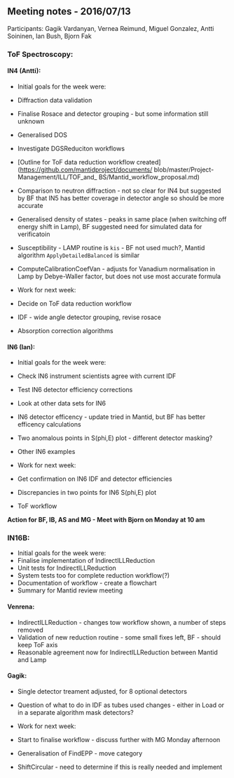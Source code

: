 ## Meeting notes - 2016/07/13

Participants: Gagik Vardanyan, Vernea Reimund,  Miguel Gonzalez, Antti Soininen, Ian Bush, Bjorn Fak

### ToF Spectroscopy:

#### IN4 (Antti):

* Initial goals for the week were:
 * Diffraction data validation
 * Finalise Rosace and detector grouping - but some information still unknown
 * Generalised DOS
 * Investigate DGSReduciton workflows

* [Outline for ToF data reduction workflow created](https://github.com/mantidproject/documents/
blob/master/Project-Management/ILL/TOF_and_
BS/Mantid_workflow_proposal.md)
* Comparison to neutron diffraction - not so clear for IN4 but suggested by BF that IN5 has better coverage in detector angle so should be more accurate
* Generalised density of states - peaks in same place (when switching off energy shift in Lamp), BF suggested need for simulated data for verificatoin
* Susceptibility - LAMP routine is `kis` - BF not used much?, Mantid algorithm `ApplyDetailedBalanced` is similar
* ComputeCalibrationCoefVan - adjusts for Vanadium normalisation in Lamp by Debye-Waller factor, but does not use most accurate formula

* Work for next week:
 * Decide on ToF data reduction workflow
 * IDF - wide angle detector grouping, revise rosace
 * Absorption correction algorithms

#### IN6 (Ian):

* Initial goals for the week were:
 * Check IN6 instrument scientists agree with current IDF
 * Test IN6 detector efficiency corrections
 * Look at other data sets for IN6

* IN6 detector efficency - update tried in Mantid, but BF has better efficency calculations
* Two anomalous points in S(phi,E) plot - different detector masking?
* Other IN6 examples

* Work for next week:
 * Get confirmation on IN6 IDF and detector efficiencies
 * Discrepancies in two points for IN6 S(phi,E) plot
 * ToF workflow

**Action for BF, IB, AS and MG - Meet with Bjorn on Monday at 10 am**

### IN16B:

* Initial goals for the week were:
 * Finalise implementation of IndirectILLReduction
 * Unit tests for IndirectILLReduction
 * System tests too for complete reduction workflow(?)
 * Documentation of workflow - create a flowchart
 * Summary for Mantid review meeting

#### Venrena:

* IndirectILLReduction - changes tow workflow shown, a number of steps removed
* Validation of new reduction routine - some small fixes left, BF - should keep ToF axis 
* Reasonable agreement now for IndirectILLReduction between Mantid and Lamp

#### Gagik:

* Single detector treament adjusted, for 8 optional detectors
* Question of what to do in IDF as tubes used changes - either in Load or in a separate algorithm mask detectors?

* Work for next week:
 * Start to finalise workflow - discuss further with MG Monday afternoon
 * Generalisation of FindEPP - move category
 * ShiftCircular - need to determine if this is really needed and implement


